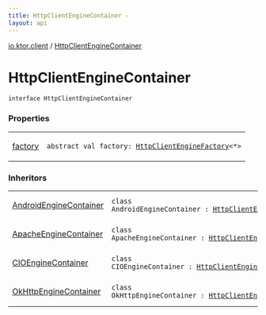 ```yaml
---
title: HttpClientEngineContainer - 
layout: api
---
```


<div class='api-docs-breadcrumbs'><a href="../index.html">io.ktor.client</a> / <a href="./index.html">HttpClientEngineContainer</a></div>

# HttpClientEngineContainer

<div class="signature"><code><span class="keyword">interface </span><span class="identifier">HttpClientEngineContainer</span></code></div>

### Properties

<table class="api-docs-table">
<tbody>
<tr>
<td markdown="1">

<a href="factory.html">factory</a>


</td>
<td markdown="1">
<div class="signature"><code><span class="keyword">abstract</span> <span class="keyword">val </span><span class="identifier">factory</span><span class="symbol">: </span><a href="../../io.ktor.client.engine/-http-client-engine-factory/index.html"><span class="identifier">HttpClientEngineFactory</span></a><span class="symbol">&lt;</span><span class="identifier">*</span><span class="symbol">&gt;</span></code></div>

</td>
</tr>
</tbody>
</table>

### Inheritors

<table class="api-docs-table">
<tbody>
<tr>
<td markdown="1">

<a href="../../io.ktor.client.engine.android/-android-engine-container/index.html">AndroidEngineContainer</a>


</td>
<td markdown="1">
<div class="signature"><code><span class="keyword">class </span><span class="identifier">AndroidEngineContainer</span>&nbsp;<span class="symbol">:</span>&nbsp;<a href="./index.md"><span class="identifier">HttpClientEngineContainer</span></a></code></div>

</td>
</tr>
<tr>
<td markdown="1">

<a href="../../io.ktor.client.engine.apache/-apache-engine-container/index.html">ApacheEngineContainer</a>


</td>
<td markdown="1">
<div class="signature"><code><span class="keyword">class </span><span class="identifier">ApacheEngineContainer</span>&nbsp;<span class="symbol">:</span>&nbsp;<a href="./index.md"><span class="identifier">HttpClientEngineContainer</span></a></code></div>

</td>
</tr>
<tr>
<td markdown="1">

<a href="../../io.ktor.client.engine.cio/-c-i-o-engine-container/index.html">CIOEngineContainer</a>


</td>
<td markdown="1">
<div class="signature"><code><span class="keyword">class </span><span class="identifier">CIOEngineContainer</span>&nbsp;<span class="symbol">:</span>&nbsp;<a href="./index.md"><span class="identifier">HttpClientEngineContainer</span></a></code></div>

</td>
</tr>
<tr>
<td markdown="1">

<a href="../../io.ktor.client.engine.okhttp/-ok-http-engine-container/index.html">OkHttpEngineContainer</a>


</td>
<td markdown="1">
<div class="signature"><code><span class="keyword">class </span><span class="identifier">OkHttpEngineContainer</span>&nbsp;<span class="symbol">:</span>&nbsp;<a href="./index.md"><span class="identifier">HttpClientEngineContainer</span></a></code></div>

</td>
</tr>
</tbody>
</table>
